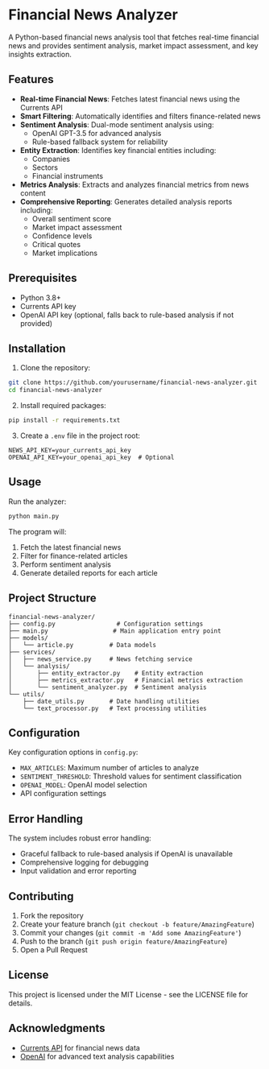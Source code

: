 # Financial News Analyzer

A Python-based financial news analysis tool that fetches real-time financial news and provides sentiment analysis, market impact assessment, and key insights extraction.

## Features

- **Real-time Financial News**: Fetches latest financial news using the Currents API
- **Smart Filtering**: Automatically identifies and filters finance-related news
- **Sentiment Analysis**: Dual-mode sentiment analysis using:
  - OpenAI GPT-3.5 for advanced analysis
  - Rule-based fallback system for reliability
- **Entity Extraction**: Identifies key financial entities including:
  - Companies
  - Sectors
  - Financial instruments
- **Metrics Analysis**: Extracts and analyzes financial metrics from news content
- **Comprehensive Reporting**: Generates detailed analysis reports including:
  - Overall sentiment score
  - Market impact assessment
  - Confidence levels
  - Critical quotes
  - Market implications

## Prerequisites

- Python 3.8+
- Currents API key
- OpenAI API key (optional, falls back to rule-based analysis if not provided)

## Installation

1. Clone the repository:
```bash
git clone https://github.com/yourusername/financial-news-analyzer.git
cd financial-news-analyzer
```

2. Install required packages:
```bash
pip install -r requirements.txt
```

3. Create a `.env` file in the project root:
```env
NEWS_API_KEY=your_currents_api_key
OPENAI_API_KEY=your_openai_api_key  # Optional
```

## Usage

Run the analyzer:
```bash
python main.py
```

The program will:
1. Fetch the latest financial news
2. Filter for finance-related articles
3. Perform sentiment analysis
4. Generate detailed reports for each article

## Project Structure

```
financial-news-analyzer/
├── config.py                 # Configuration settings
├── main.py                  # Main application entry point
├── models/
│   └── article.py          # Data models
├── services/
│   ├── news_service.py     # News fetching service
│   └── analysis/
│       ├── entity_extractor.py    # Entity extraction
│       ├── metrics_extractor.py   # Financial metrics extraction
│       └── sentiment_analyzer.py  # Sentiment analysis
└── utils/
    ├── date_utils.py       # Date handling utilities
    └── text_processor.py   # Text processing utilities
```

## Configuration

Key configuration options in `config.py`:
- `MAX_ARTICLES`: Maximum number of articles to analyze
- `SENTIMENT_THRESHOLD`: Threshold values for sentiment classification
- `OPENAI_MODEL`: OpenAI model selection
- API configuration settings

## Error Handling

The system includes robust error handling:
- Graceful fallback to rule-based analysis if OpenAI is unavailable
- Comprehensive logging for debugging
- Input validation and error reporting

## Contributing

1. Fork the repository
2. Create your feature branch (`git checkout -b feature/AmazingFeature`)
3. Commit your changes (`git commit -m 'Add some AmazingFeature'`)
4. Push to the branch (`git push origin feature/AmazingFeature`)
5. Open a Pull Request

## License

This project is licensed under the MIT License - see the LICENSE file for details.

## Acknowledgments

- [Currents API](https://currentsapi.services/en) for financial news data
- [OpenAI](https://openai.com/) for advanced text analysis capabilities